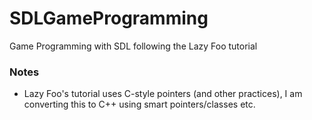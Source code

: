 # SDLGameProgramming
Game Programming with SDL following the Lazy Foo tutorial

### Notes
- Lazy Foo's tutorial uses C-style pointers (and other practices), I am converting this to C++ using smart pointers/classes etc.